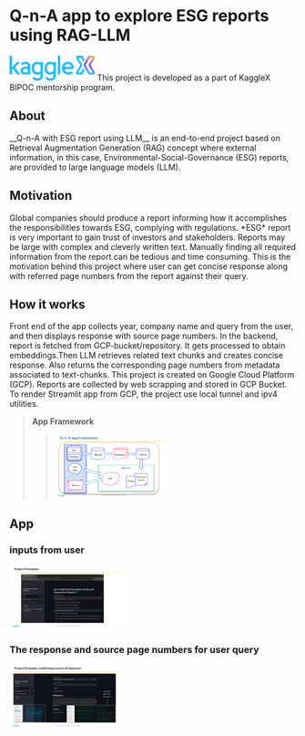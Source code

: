# Q-n-A app to explore ESG reports using RAG-LLM

[<img src="./images/kx-image.png" width="150" />](./link/to/png/file) This project is developed as a part of KaggleX BIPOC mentorship program.

## About
<p> __Q-n-A with ESG report using LLM__ is an end-to-end project based on Retrieval Augmentation Generation (RAG) concept where external information, in this case, Environmental-Social-Governance (ESG) reports, are provided to large language models (LLM). </p>

 ## Motivation
<p> Global companies should produce a report informing how it accomplishes the responsibilities towards ESG, complying with regulations. *ESG* report is very important to gain trust of investors and stakeholders. Reports may be large with complex and cleverly written text. Manually finding all required information from the report can be tedious and time consuming. This is the motivation behind this project where user can get concise response along with referred page numbers from the report against their query.  </p>

## How it works
<p> Front end of the app collects year, company name and query from the user, and then displays response with source page numbers. In the backend, report is fetched from GCP-bucket/repository. It gets processed to obtain embeddings.Then LLM retrieves related text chunks and creates concise response. Also returns the corresponding page numbers from metadata associated to text-chunks. This project is created on Google Cloud Platform (GCP). Reports are collected by web scrapping and stored in GCP Bucket. To render Streamlit app from GCP, the project use local tunnel and ipv4 utilities. </p>

> __App Framework__
>> [<img src="./images/kx-LLM-RAG-Fig.png" width="200" />](./link/to/png/file)

## App 
### inputs from user
[<img src="./images/kx-LLM-RAG-app1.png" width="200" />](./link/to/png/file)

### The response and source page numbers for user query
[<img src="./images/kx-LLM-RAG-app2.png" width="200" />](./link/to/png/file)

